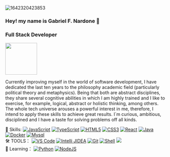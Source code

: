 
![1642320423853](https://user-images.githubusercontent.com/48784001/203785020-2b4826c1-7ddb-4de8-b65b-ebf6e04c5290.jpeg)

### Hey! my name is Gabriel F. Nardone 👋
### Full Stack Developer

<img align='center' src="https://media.giphy.com/media/M9gbBd9nbDrOTu1Mqx/giphy.gif" width="100">


Currently improving myself in the world of software development, I have dedicated the last ten years to the philosophy academic field (particularly political theory and metaphysics). Being that both are abstract disciplines, they share several cognitive abilities in which I am highly trained and I like to exercise, for example, logical, abstract or holistic thinking, among others. The whole tech universe arouses a powerful interest in me, therefore, I intend to apply these skills to achieve great results. I´m curious, ambitious, disciplined and I have a taste for solving problems off all kinds.



🔭 Skills: 
[![JavaScript](https://img.shields.io/badge/-JavaScript-darkgreen?style=flat-circle&logo=javascript)]()
[![TypeScript](https://img.shields.io/badge/-TypeScript-blue?style=flat-circle&logo=typescript)]()
[![HTML5](https://img.shields.io/badge/-HTML5-darkyellow?style=flat-circle&logo=html5)]()
[![CSS3](https://img.shields.io/badge/-CSS3-pink?style=flat-circle&logo=css3)]()
[![React](https://img.shields.io/badge/-React-lightblue?style=flat-circle&logo=react)]()
[![Java](https://img.shields.io/badge/-Java-gray?style=flat-circle&logo=java)]()
[![Docker](https://img.shields.io/badge/-Docker-blue?style=flat-circle&logo=Docker)]()
[![Mysql](https://img.shields.io/badge/-Mysql-white?style=flat-circle&logo=mysql)]()
</br>
:hammer_and_wrench: TOOLS：
[![VS Code](https://img.shields.io/badge/-VSCode-blue?style=flat-circle&logo=VSCode)]()
[![Intelli JIDEA](https://img.shields.io/badge/-IntelliJIDEA-black?style=flat-circle&logo=IntelliJIDEA)]()
[![Git](https://img.shields.io/badge/-Git-yellow?style=flat-circle&logo=git)]()
[![Shell](https://img.shields.io/badge/-Shell-red?style=flat-circle&logo=shell)]()
[![](https://img.shields.io/badge/-GitHub-black?style=flat-circle&logo=GitHub)]()
</br>
🌱 Learning：
[![Python](https://img.shields.io/badge/-Python-yellow?style=flat-circle&logo=Python)]()
[![NodeJS](https://img.shields.io/badge/-NodeJS-green?style=flat-circle&logo=Nodejs)]()
